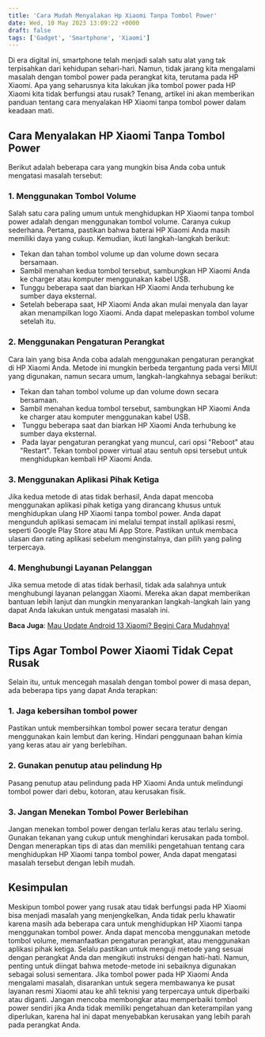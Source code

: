 ```yaml
---
title: 'Cara Mudah Menyalakan Hp Xiaomi Tanpa Tombol Power'
date: Wed, 10 May 2023 13:09:22 +0000
draft: false
tags: ['Gadget', 'Smartphone', 'Xiaomi']
---
```


Di era digital ini, smartphone telah menjadi salah satu alat yang tak terpisahkan dari kehidupan sehari-hari. Namun, tidak jarang kita mengalami masalah dengan tombol power pada perangkat kita, terutama pada HP Xiaomi. Apa yang seharusnya kita lakukan jika tombol power pada HP Xiaomi kita tidak berfungsi atau rusak? Tenang, artikel ini akan memberikan panduan tentang cara menyalakan HP Xiaomi tanpa tombol power dalam keadaan mati.

Cara Menyalakan HP Xiaomi Tanpa Tombol Power
--------------------------------------------

Berikut adalah beberapa cara yang mungkin bisa Anda coba untuk mengatasi masalah tersebut:

### 1\. Menggunakan Tombol Volume

Salah satu cara paling umum untuk menghidupkan HP Xiaomi tanpa tombol power adalah dengan menggunakan tombol volume. Caranya cukup sederhana. Pertama, pastikan bahwa baterai HP Xiaomi Anda masih memiliki daya yang cukup. Kemudian, ikuti langkah-langkah berikut:

*   Tekan dan tahan tombol volume up dan volume down secara bersamaan.
*   Sambil menahan kedua tombol tersebut, sambungkan HP Xiaomi Anda ke charger atau komputer menggunakan kabel USB.
*   Tunggu beberapa saat dan biarkan HP Xiaomi Anda terhubung ke sumber daya eksternal.
*   Setelah beberapa saat, HP Xiaomi Anda akan mulai menyala dan layar akan menampilkan logo Xiaomi. Anda dapat melepaskan tombol volume setelah itu.

### 2\. Menggunakan Pengaturan Perangkat

Cara lain yang bisa Anda coba adalah menggunakan pengaturan perangkat di HP Xiaomi Anda. Metode ini mungkin berbeda tergantung pada versi MIUI yang digunakan, namun secara umum, langkah-langkahnya sebagai berikut:

*   Tekan dan tahan tombol volume up dan volume down secara bersamaan.
*   Sambil menahan kedua tombol tersebut, sambungkan HP Xiaomi Anda ke charger atau komputer menggunakan kabel USB.
*    Tunggu beberapa saat dan biarkan HP Xiaomi Anda terhubung ke sumber daya eksternal.
*    Pada layar pengaturan perangkat yang muncul, cari opsi "Reboot" atau "Restart". Tekan tombol power virtual atau sentuh opsi tersebut untuk menghidupkan kembali HP Xiaomi Anda.

### 3\. Menggunakan Aplikasi Pihak Ketiga

Jika kedua metode di atas tidak berhasil, Anda dapat mencoba menggunakan aplikasi pihak ketiga yang dirancang khusus untuk menghidupkan ulang HP Xiaomi tanpa tombol power. Anda dapat mengunduh aplikasi semacam ini melalui tempat install aplikasi resmi, seperti Google Play Store atau Mi App Store. Pastikan untuk membaca ulasan dan rating aplikasi sebelum menginstalnya, dan pilih yang paling terpercaya.

### 4\. Menghubungi Layanan Pelanggan

Jika semua metode di atas tidak berhasil, tidak ada salahnya untuk menghubungi layanan pelanggan Xiaomi. Mereka akan dapat memberikan bantuan lebih lanjut dan mungkin menyarankan langkah-langkah lain yang dapat Anda lakukan untuk mengatasi masalah ini.

**Baca Juga**: [Mau Update Android 13 Xiaomi? Begini Cara Mudahnya!](https://blog.ajiekusumadhany.com/cara-mudah-update-android-13-xiaomi/)

Tips Agar Tombol Power Xiaomi Tidak Cepat Rusak
-----------------------------------------------

Selain itu, untuk mencegah masalah dengan tombol power di masa depan, ada beberapa tips yang dapat Anda terapkan:

### 1\. Jaga kebersihan tombol power

Pastikan untuk membersihkan tombol power secara teratur dengan menggunakan kain lembut dan kering. Hindari penggunaan bahan kimia yang keras atau air yang berlebihan.

### 2\. Gunakan penutup atau pelindung Hp

Pasang penutup atau pelindung pada HP Xiaomi Anda untuk melindungi tombol power dari debu, kotoran, atau kerusakan fisik.

### 3\. Jangan Menekan Tombol Power Berlebihan

Jangan menekan tombol power dengan terlalu keras atau terlalu sering. Gunakan tekanan yang cukup untuk menghindari kerusakan pada tombol. Dengan menerapkan tips di atas dan memiliki pengetahuan tentang cara menghidupkan HP Xiaomi tanpa tombol power, Anda dapat mengatasi masalah tersebut dengan lebih mudah.

Kesimpulan
----------

Meskipun tombol power yang rusak atau tidak berfungsi pada HP Xiaomi bisa menjadi masalah yang menjengkelkan, Anda tidak perlu khawatir karena masih ada beberapa cara untuk menghidupkan HP Xiaomi tanpa menggunakan tombol power. Anda dapat mencoba menggunakan metode tombol volume, memanfaatkan pengaturan perangkat, atau menggunakan aplikasi pihak ketiga. Selalu pastikan untuk menguji metode yang sesuai dengan perangkat Anda dan mengikuti instruksi dengan hati-hati. Namun, penting untuk diingat bahwa metode-metode ini sebaiknya digunakan sebagai solusi sementara. Jika tombol power pada HP Xiaomi Anda mengalami masalah, disarankan untuk segera membawanya ke pusat layanan resmi Xiaomi atau ke ahli teknisi yang terpercaya untuk diperbaiki atau diganti. Jangan mencoba membongkar atau memperbaiki tombol power sendiri jika Anda tidak memiliki pengetahuan dan keterampilan yang diperlukan, karena hal ini dapat menyebabkan kerusakan yang lebih parah pada perangkat Anda.